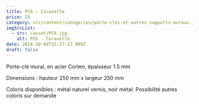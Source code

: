 ```yaml
---
title: PC6 - Caravelle
price: 25
category: src/content/categories/porte-cles-et-autres-supports-muraux.json
imgSrcList:
  - src: /asset/PC6.jpg
    alt: PC6 - Caravelle
date: 2024-10-04T15:27:17.909Z
draft: false
---
```


Porte-clé mural, en acier Corten, épaisseur 1.5 mm

Dimensions : hauteur 250 mm x largeur 250 mm

Coloris disponibles : métal naturel vernis, noir métal. Possibilité autres coloris sur demande
